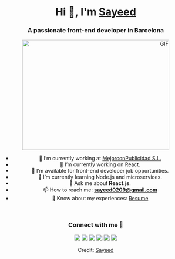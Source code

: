 <h1 align="center">Hi 👋, I'm <a href="https://github.com/sayeed0209" target="_blank">Sayeed</a></h1>

<h3 align="center">A passionate front-end developer in Barcelona</h3>
<div align="center">
<div>
  <a target="_blank" align="right"><img height="300" width="400" alt="GIF" src="https://media.giphy.com/media/SWoSkN6DxTszqIKEqv/giphy.gif"></a>
</div>

- 🔭 I’m currently working at <a href="https://mejorconpublicidad.com/" target="_blank">MejorconPublicidad S.L.</a>
- 🌱 I’m currently working on React.
- 🤝 I’m available for front-end developer job opportunities.
- 🌱 I’m currently learning Node.js and microservices.
- 💬 Ask me about **React.js**.
- 📫 How to reach me: **sayeed0209@gmail.com**
- 📄 Know about my experiences: <a href="https://github.com/sayeed0209/sayeed0209/blob/main/Front%20end%20Developer.pdf" target="_blank">Resume</a>

<br />
</div>
<h3 align="center">Connect with me 🤝 </h3>

<p align="center">
  <div align="center" class="icons-social">
    <a target="_blank" href="https://www.linkedin.com/in/sayeed0209/"><img src="https://img.icons8.com/doodle/40/000000/linkedin--v2.png" /></a>
    <a target="_blank" href="https://github.com/sayeed0209"><img src="https://img.icons8.com/doodle/40/000000/github--v1.png" /></a>
    <a target="_blank" href="https://stackoverflow.com/users/13633862/sayeed"><img src="https://img.icons8.com/external-tal-revivo-color-tal-revivo/40/000000/external-stack-overflow-is-a-question-and-answer-site-for-professional-logo-color-tal-revivo.png" /></a>
    <a target="_blank" href="https://sayeed-portfolio.netlify.app/"><img src="https://img.icons8.com/external-sketchy-juicy-fish/0.6x/external-blog-online-services-sketchy-sketchy-juicy-fish.png" /></a>
    <a target="_blank" href="https://twitter.com/abusaye63293191"><img src="https://img.icons8.com/doodle/1x/twitter-squared--v2.png" /></a>
    <a target="_blank" href="https://github.com/sayeed0209/sayeed0209/blob/main/Front%20end%20Developer.pdf"><img src="https://img.icons8.com/plasticine/0.5x/resume.png" /></a>
  </div>
</p>

<p align="center">Credit: <a href="https://github.com/sayeed0209">Sayeed</a></p>
